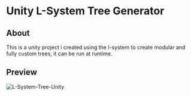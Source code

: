 #  Unity L-System Tree Generator

## About
This is a unity project i created using the l-system to create modular and fully custom trees, it can be run at runtime.

## Preview
![L-System-Tree-Unity](https://user-images.githubusercontent.com/23617317/153390435-39270bb5-a365-472c-bcfc-201861fe5f5f.PNG)
